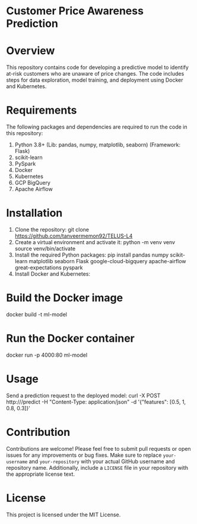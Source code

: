 # Customer Price Awareness Prediction
# Overview
This repository contains code for developing a predictive model to identify at-risk customers who are unaware of price changes. The code includes steps for data exploration, model training, and deployment using Docker and Kubernetes.

# Requirements
The following packages and dependencies are required to run the code in this repository:
1. Python 3.8+ (Lib: pandas, numpy,  matplotlib, seaborn) (Framework: Flask)
2. scikit-learn
3. PySpark
4. Docker
5. Kubernetes
6. GCP BigQuery
7. Apache Airflow

# Installation
1. Clone the repository: git clone https://github.com/tanveermemon92/TELUS-L4
2. Create a virtual environment and activate it: python -m venv venv source venv/bin/activate
3. Install the required Python packages: pip install pandas numpy scikit-learn matplotlib seaborn Flask google-cloud-bigquery apache-airflow great-expectations pyspark
4. Install Docker and Kubernetes:
# Build the Docker image
docker build -t ml-model
# Run the Docker container
docker run -p 4000:80 ml-model

# Usage
Send a prediction request to the deployed model: curl -X POST http://<external-ip>/predict -H "Content-Type: application/json" -d '{"features": [0.5, 1, 0.8, 0.3]}'

# Contribution
Contributions are welcome! Please feel free to submit pull requests or open issues for any improvements or bug fixes.
Make sure to replace `your-username` and `your-repository` with your actual GitHub username and repository name. Additionally, include a `LICENSE` file in your repository with the appropriate license text.

# License
This project is licensed under the MIT License.
